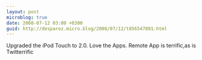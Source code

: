 ```yaml
---
layout: post
microblog: true
date: 2008-07-12 03:00 +0300
guid: http://desparoz.micro.blog/2008/07/12/t856547801.html
---
```

Upgraded the iPod Touch to 2.0.  Love the Apps. Remote App is terrific,as is Twitterrific
